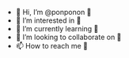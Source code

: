 - 👋 Hi, I’m @ponponon 🤡
- 👀 I’m interested in 🤡
- 🌱 I’m currently learning 🤡
- 💞️ I’m looking to collaborate on 🤡
- 📫 How to reach me 🤡

